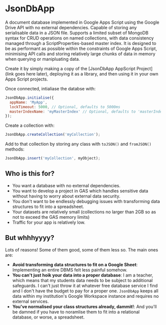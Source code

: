 # JsonDbApp

A document database implemented in Google Apps Script using the Google Drive API with no external dependencies. Capable of storing any serialisable data in a JSON file. Supports a limited subset of MongoDB syntax for CRUD operations on named collections, with data consistency managed through a ScriptProperties-based master index. It is designed to be as performant as possible within the constraints of Google Apps Script, minimising API calls and storing relatively large chunks of data in memory when querying or manipluating data.

Create it by simply making a copy of the [JsonDbApp AppScript Project](link goes here later), deploying it as a library, and then using it in your own Apps Script projects.

Once connected, intialiase the databse with:

```javascript
JsonDbApp.initialise({
  appName: 'MyApp',
  lockTimeout: 5000, // Optional, defaults to 5000ms
  masterIndexName: 'myMasterIndex' // Optional, defaults to 'masterIndex'
});
```

Create a collection with:

```javascript
JsonDbApp.createCollection('myCollection');
```

Add to that collection by storing any class with `toJSON()` and `fromJSON()` methods:

```javascript
JsonDbApp.insert('myCollection', myObject);
```

## Who is this for?

- You want a database with no external dependencies.
- You want to develop a project in GAS which handles sensitive data without having to worry about external data security.
- You don't want to be endlessly debugging issues with transforming data structures to fit into a spreadsheet.
- Your datasets are relatively small (collections no larger than 2GB so as not to exceed the GAS memory limits)
- Traffic for your app is relatively low.


## But whhhyyyy?

Lots of reasons! Some of them good, some of them less so. The main ones are:

- **Avoid transforming data structures to fit on a Google Sheet**: Implementing an entire DBMS felt less painful somehow.
- **You can't just hoik your data into a proper database**: I am a teacher, which means that my students data needs to be subject to additional safeguards. I can't just throw it at whatever free database service I find and I don't have the budget to pay for a proper one. `JsonDbApp` keeps all data within my institution's Google Workspace instance and requires no external services.
- **You've normalised your class structures already, dammit!**: And you'll be damned if you have to noramlise them to fit into a relational database, or worse, a spreadsheet.
